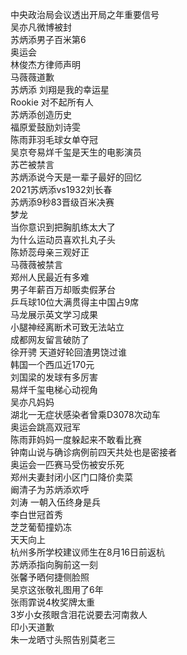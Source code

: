 中央政治局会议透出开局之年重要信号  
吴亦凡微博被封  
苏炳添男子百米第6  
奥运会  
林俊杰方律师声明  
马薇薇道歉  
苏炳添 刘翔是我的幸运星  
Rookie 对不起所有人  
苏炳添创造历史  
福原爱鼓励刘诗雯  
陈雨菲羽毛球女单夺冠  
吴京夸易烊千玺是天生的电影演员  
苏芒被禁言  
苏炳添说今天是一辈子最好的回忆  
2021苏炳添vs1932刘长春  
苏炳添9秒83晋级百米决赛  
梦龙  
当你意识到把胸肌练太大了  
为什么运动员喜欢扎丸子头  
陈娇蕊母亲三观好正  
马薇薇被禁言  
郑州人民最近有多难  
男子年薪百万却贩卖假茅台  
乒乓球10位大满贯得主中国占9席  
马龙展示英文学习成果  
小腿神经离断术可致无法站立  
成都网友留言破防了  
徐开骋 天道好轮回渣男饶过谁  
韩国一个西瓜近170元  
刘国梁的发球有多厉害  
易烊千玺电梯心动视角  
吴亦凡妈妈  
湖北一无症状感染者曾乘D3078次动车  
奥运会跳高双冠军  
陈雨菲妈妈一度躲起来不敢看比赛  
钟南山说与确诊病例前四天共处也是密接者  
奥运会一匹赛马受伤被安乐死  
郑州夫妻封闭小区门口降价卖菜  
阚清子为苏炳添欢呼  
刘涛 一朝入伍终身是兵  
李白世冠首秀  
芝芝葡萄撞奶冻  
天天向上  
杭州多所学校建议师生在8月16日前返杭  
苏炳添指向胸前这一刻  
张馨予晒何捷侧脸照  
吴京这张敬礼图用了6年  
张雨霏说4枚奖牌太重  
3岁小女孩眼含泪花说要去河南救人  
印小天道歉  
朱一龙晒寸头照告别莫老三  
